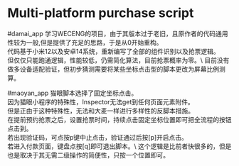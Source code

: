 # Multi-platform purchase script
#damai_app
学习WECENG的项目，由于其版本过于老旧，且原作者的代码通用性较为一般,但是提供了充足的思路，于是从0开始重构。\
代码基于小米12以及安卓14系统，重新编写了全部的组件识别以及抢票逻辑。\
但仅仅只能跑通逻辑，性能较低，仍需简化算法，目前抢票概率为零。\\
目前没有做多设备适配验证，但初步猜测需要将某些坐标点击型的脚本更改为屏幕比例测算。


#maoyan_app
猫眼脚本选择了固定坐标点击。\
因为猫眼小程序的特殊性，Inspector无法get到任何页面元素附件。\
但是正由于这种特殊性，无法和大麦一样进行多样性的反脚本措施。\
在提前预约抢票之后，设置抢票时间，持续点击固定坐标位置即可把全流程的按钮点击到。\
若出现验证码，可点按p键中止点击，验证通过后按[p]开启点击。\
若进入付款页面，键盘点按[q]即可退出脚本。\\
这个逻辑是比前者快很多的，但是也是取决于其无需二级操作的简便性，只按一个位置即可。
